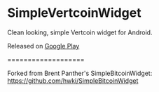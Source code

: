 SimpleVertcoinWidget
===================

Clean looking, simple Vertcoin widget for Android.

Released on [Google Play](https://play.google.com/store/apps/details?id=com.negatech.vertcoinwidget)

===================

Forked from Brent Panther's SimpleBitcoinWidget: https://github.com/hwki/SimpleBitcoinWidget
